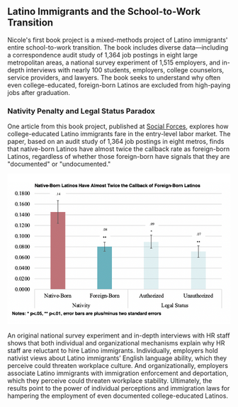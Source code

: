 ## Latino Immigrants and the School-to-Work Transition

Nicole's first book project is a mixed-methods project of Latino immigrants' entire school-to-work transition. The book includes diverse data—including a correspondence audit study of 1,364 job postings in eight large metropolitan areas, a national survey experiment of 1,515 employers, and in-depth interviews with nearly 100 students, employers, college counselors, service providers, and lawyers. The book seeks to understand why often even college-educated, foreign-born Latinos are excluded from high-paying jobs after graduation. 

### Nativity Penalty and Legal Status Paradox

One article from this book project, published at [Social Forces](https://academic.oup.com/sf/advance-article-abstract/doi/10.1093/sf/soac055/6611069?redirectedFrom=fulltext), explores how college-educated Latino immigrants fare in the entry-level labor market. The paper, based on an audit study of 1,364 job postings in eight metros, finds that native-born Latinos have almost twice the callback rate as foreign-born Latinos, regardless of whether those foreign-born have signals that they are "documented" or "undocumented." 

![audit3](audit3.png) <!-- .element style="height: 100px" -->

An original national survey experiment and in-depth interviews with HR staff shows that both individual and organizational mechanisms explain why HR staff are reluctant to hire Latino immigrants. Individually, employers hold nativist views about Latino immigrants’ English language ability, which they perceive could threaten workplace culture. And organizationally, employers associate Latino immigrants with immigration enforcement and deportation, which they perceive could threaten workplace stability. Ultimately, the results point to the power of individual perceptions and immigration laws for hampering the employment of even documented college-educated Latinos. 


